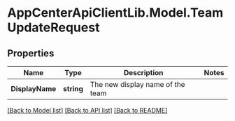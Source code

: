 # AppCenterApiClientLib.Model.TeamUpdateRequest
## Properties

Name | Type | Description | Notes
------------ | ------------- | ------------- | -------------
**DisplayName** | **string** | The new display name of the team | 

[[Back to Model list]](../README.md#documentation-for-models) [[Back to API list]](../README.md#documentation-for-api-endpoints) [[Back to README]](../README.md)

